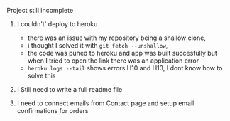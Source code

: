 Project still incomplete

1. I couldn't' deploy to heroku
    - there was an issue with my repository being a shallow clone,
    - i thought I solved it with <code>git fetch --unshallow</code>,
    - the code was puhed to heroku and app was built succesfully but when I tried to open the link there was an application error
    - <code>heroku logs --tail</code> shows errors H10 and H13, I dont know how to solve this

2. I Still need to write a full readme file
3. I need to connect emails from Contact page and setup email confirmations for orders
